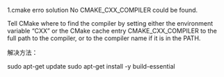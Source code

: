 1.cmake erro solution
No CMAKE_CXX_COMPILER could be found.

Tell CMake where to find the compiler by setting either the environment
variable “CXX” or the CMake cache entry CMAKE_CXX_COMPILER to the full path
to the compiler, or to the compiler name if it is in the PATH.

解决方法：

sudo apt-get update
sudo apt-get install -y build-essential
